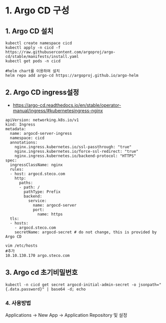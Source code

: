 # 1. Argo CD 구성

## 1. Argo CD 설치

```
kubectl create namespace cicd
kubectl apply -n cicd -f https://raw.githubusercontent.com/argoproj/argo-cd/stable/manifests/install.yaml
kubectl get pods -n cicd

#helm chart를 이용하여 설치
helm repo add argo-cd https://argoproj.github.io/argo-helm
```

## 2. Argo CD ingress설정

- https://argo-cd.readthedocs.io/en/stable/operator-manual/ingress/#kubernetesingress-nginx

```
apiVersion: networking.k8s.io/v1
kind: Ingress
metadata:
  name: argocd-server-ingress
  namespace: cicd
  annotations:
    nginx.ingress.kubernetes.io/ssl-passthrough: "true"
	nginx.ingress.kubernetes.io/force-ssl-redirect: "true"
    nginx.ingress.kubernetes.io/backend-protocol: "HTTPS"
spec:
  ingressClassName: nginx
  rules:
  - host: argocd.steco.com
    http:
      paths:
      - path: /
        pathType: Prefix
        backend:
          service:
            name: argocd-server
            port:
              name: https
  tls:
  - hosts:
    - argocd.steco.com
    secretName: argocd-secret # do not change, this is provided by Argo CD
```

```
vim /etc/hosts
#추가
10.10.130.170 argo.steco.com
```

## 3. Argo cd 초기비밀번호

```
kubectl -n cicd get secret argocd-initial-admin-secret -o jsonpath="{.data.password}" | base64 -d; echo
```

### 4. 사용방법

Applications -> New App -> Application Repository 및 설정
